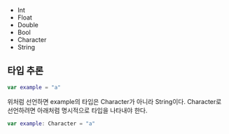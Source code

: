- Int
- Float
- Double
- Bool
- Character
- String

## 타입 추론
```swift
var example = "a"
```
위처럼 선언하면 example의 타입은 Character가 아니라 String이다.
Character로 선언하려면 아래처럼 명시적으로 타입을 나타내야 한다.
```swift
var example: Character = "a"
```

